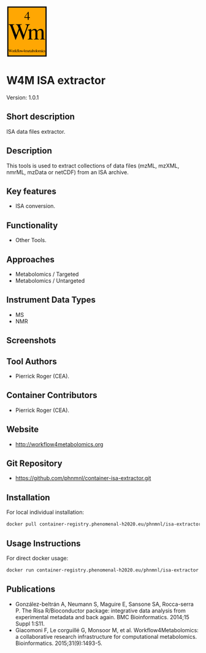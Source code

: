 <!-- Guidance: see https://github.com/phnmnl/phenomenal-h2020/wiki/The-Guideline-for-Container-GitHub-Respository-README.md-Creation -->

![Logo](w4m.png)

# W4M ISA extractor
Version: 1.0.1

## Short description

<!-- 
This should only be 20 to 40 words, hopefully a single sentence.
-->

ISA data files extractor.

## Description

This tools is used to extract collections of data files (mzML, mzXML, nmrML, mzData or netCDF) from an ISA archive.

## Key features

- ISA conversion.

## Functionality

- Other Tools.

## Approaches

- Metabolomics / Targeted
- Metabolomics / Untargeted

## Instrument Data Types

- MS
- NMR

## Screenshots

## Tool Authors

- Pierrick Roger (CEA).

## Container Contributors

- Pierrick Roger (CEA).

## Website

- http://workflow4metabolomics.org

## Git Repository

- https://github.com/phnmnl/container-isa-extractor.git

## Installation 

For local individual installation:

```bash
docker pull container-registry.phenomenal-h2020.eu/phnmnl/isa-extractor
```

## Usage Instructions

For direct docker usage:
```bash
docker run container-registry.phenomenal-h2020.eu/phnmnl/isa-extractor -h
```

## Publications

<!-- Guidance:
Use AMA style publications as a list (you can export AMA from PubMed, on the Formats: Citation link when looking at the entry).
-->

 - González-beltrán A, Neumann S, Maguire E, Sansone SA, Rocca-serra P. The Risa R/Bioconductor package: integrative data analysis from experimental metadata and back again. BMC Bioinformatics. 2014;15 Suppl 1:S11.
 - Giacomoni F, Le corguillé G, Monsoor M, et al. Workflow4Metabolomics: a collaborative research infrastructure for computational metabolomics. Bioinformatics. 2015;31(9):1493-5.

